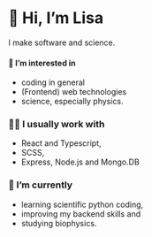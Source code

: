 # 👋 Hi, I’m Lisa
I make software and science.

#### 👀 I’m interested in 
- coding in general
- (Frontend) web technologies 
- science, especially physics.

### 👩‍💻 I usually work with
- React and Typescript,
- SCSS,
- Express, Node.js and Mongo.DB

### 🌱 I’m currently
- learning scientific python coding,
- improving my backend skills and
- studying biophysics.


<!---
lisah298/lisah298 is a ✨ special ✨ repository because its `README.md` (this file) appears on your GitHub profile.
You can click the Preview link to take a look at your changes.
--->
